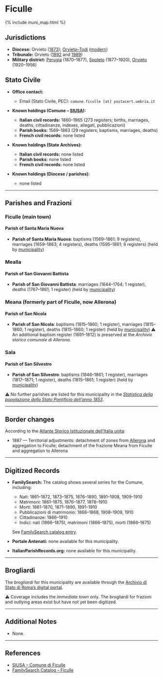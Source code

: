 # Ficulle

{% include muni_map.html %}

## Jurisdictions

* **Diocese:** Orvieto ([1873](https://www.google.it/books/edition/Il_libro_de_comuni_del_Regno_d_Italia_co/WF9mfeJJcDEC?gbpv=1)); [Orvieto–Todi](../dio/orvieto_todi.md) ([modern](https://www.chiesacattolica.it/annuario-cei/ricerca-parrocchie/))
* **Tribunale:** Orvieto ([1892](https://www.google.it/books/edition/Bollettino_ufficiale_del_Ministero_di_gr/kRXd4t5fK-0C?hl=en&gbpv=1&pg=PA457&printsec=frontcover) and [1989](https://www.google.it/books/edition/Gazzetta_ufficiale_della_Repubblica_ital/-Z6nogg-qMQC?hl=en&gbpv=1&pg=RA8-PA38&printsec=frontcover))
* **Military district:** [Perugia](../mil/perugia.md) (1870–1877), [Spoleto](../mil/spoleto.md) (1877–1920), [Orvieto](../mil/orvieto.md) (1920–1956)

## Stato Civile

* **Office contact:**

  * Email (Stato Civile, PEC): `comune.ficulle [at] postacert.umbria.it`

* **Known holdings (Comune – [SIUSA](https://siusa-archivi.cultura.gov.it/cgi-bin/siusa/pagina.pl?TipoPag=comparc&Chiave=320251)):**

  * **Italian civil records:** 1860–1965 (273 registers; births, marriages, deaths, cittadinanze, indexes, allegati, pubblicazioni)
  * **Parish books:** 1569–1863 (29 registers; baptisms, marriages, deaths)
  * **French civil records:** none listed

* **Known holdings (State Archives):**

  * **Italian civil records:** none listed
  * **Parish books:** none listed
  * **French civil records:** none listed

* **Known holdings (Diocese / parishes):**

  * none listed

---

## Parishes and Frazioni

### Ficulle (main town)

#### Parish of Santa Maria Nuova

* **Parish of Santa Maria Nuova**: baptisms (1569–1861; 9 registers), marriages (1659–1863; 4 registers), deaths (1595–1861; 8 registers) (held by [municipality](https://siusa-archivi.cultura.gov.it/cgi-bin/siusa/pagina.pl?TipoPag=comparc&Chiave=320251))

### Mealla

#### Parish of San Giovanni Battista

* **Parish of San Giovanni Battista**: marriages (1644–1764; 1 register), deaths (1767–1861; 1 register) (held by [municipality](https://siusa-archivi.cultura.gov.it/cgi-bin/siusa/pagina.pl?TipoPag=comparc&Chiave=320251))

### Meana (formerly part of Ficulle, now Allerona)

#### Parish of San Nicola

* **Parish of San Nicola**: baptisms (1815–1860; 1 register), marriages (1815–1860; 1 register), deaths (1815–1860; 1 register) (held by [municipality](https://siusa-archivi.cultura.gov.it/cgi-bin/siusa/pagina.pl?TipoPag=comparc&Chiave=320251))
  ⚠️ An additional baptism register (1691–1812) is preserved at the *Archivio storico comunale di Allerona*.

### Sala

#### Parish of San Silvestro

* **Parish of San Silvestro**: baptisms (1846–1861; 1 register), marriages (1817–1871; 1 register), deaths (1815–1861; 1 register) (held by [municipality](https://siusa-archivi.cultura.gov.it/cgi-bin/siusa/pagina.pl?TipoPag=comparc&Chiave=320251))

⚠️ No further parishes are listed for this municipality in the *[Statistica della popolazione dello Stato Pontificio dell’anno 1853](https://www.google.it/books/edition/Statistics_della_popolazione_dello_Stato/v6dCAQAAMAAJ)*.

---

## Border changes

According to the [Atlante Storico Istituzionale dell’Italia unita](http://dati.san.beniculturali.it/asi/local/detail.html?UA05142):

* 1887 — Territorial adjustments: detachment of zones from [Allerona](allerona.md) and aggregation to Ficulle; detachment of the frazione Meana from Ficulle and aggregation to Allerona

---

## Digitized Records

* **FamilySearch:** The catalog shows several series for the Comune, including:

  * Nati: 1861–1872, 1873–1875, 1876–1890, 1891–1908, 1909–1910
  * Matrimoni: 1861–1875, 1876–1877, 1878–1910
  * Morti: 1861–1870, 1871–1890, 1891–1910
  * Pubblicazioni di matrimonio: 1866–1868, 1908–1909, 1910
  * Cittadinanze: 1866–1910
  * Indici: nati (1866–1875), matrimoni (1866–1875), morti (1866–1875)

  See [FamilySearch catalog entry](https://www.familysearch.org/en/search/catalog/652687).

* **Portale Antenati:** none available for this municipality.

* **ItalianParishRecords.org:** none available for this municipality.

---

## Brogliardi

The *brogliardi* for this municipality are available through the [Archivio di Stato di Roma’s digital portal](https://imagoarchiviodistatoroma.cultura.gov.it/Gregoriano/s_brogliardi.php?Provincia=Viterbo&Denominazione=Ficulle).

⚠️ Coverage includes the *immediate town* only. The brogliardi for frazioni and outlying areas exist but have not yet been digitized.

---

## Additional Notes

* None.

---

## References

* [SIUSA – Comune di Ficulle](https://siusa-archivi.cultura.gov.it/cgi-bin/siusa/pagina.pl?TipoPag=comparc&Chiave=320251)
* [FamilySearch Catalog – Ficulle](https://www.familysearch.org/en/search/catalog/652687)
